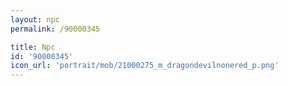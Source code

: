 ```yaml
---
layout: npc
permalink: /90000345

title: Npc
id: '90000345'
icon_url: 'portrait/mob/21000275_m_dragondevilnonered_p.png'
---
```

